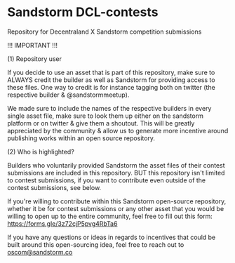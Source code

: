 # Sandstorm DCL-contests
Repository for Decentraland X Sandstorm competition submissions

!!! IMPORTANT !!!

(1) Repository user

If you decide to use an asset that is part of this repository, make sure to ALWAYS credit the builder as well as Sandstorm for providing access to these files. One way to credit is for instance tagging both on twitter (the respective builder & @sandstormmeetup).

We made sure to include the names of the respective builders in every single asset file, make sure to look them up either on the sandstorm platform or on twitter & give them a shoutout. This will be greatly appreciated by the community & allow us to generate more incentive around publishing works within an open source repository.

(2) Who is highlighted?

Builders who voluntarily provided Sandstorm the asset files of their contest submissions are included in this repository. BUT this repository isn't limited to contest submissions, if you want to contribute even outside of the contest submissions, see below.

If you're willing to contribute within this Sandstorm open-source repository, whether it be for contest submissions or any other asset that you would be willing to open up to the entire community, feel free to fill out this form: https://forms.gle/3z72cjP5pvg4RbTa6 

If you have any questions or ideas in regards to incentives that could be built around this open-sourcing idea, feel free to reach out to oscom@sandstorm.co

